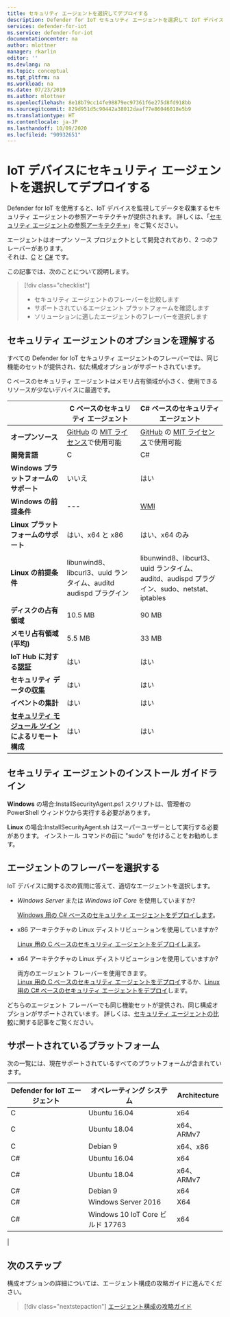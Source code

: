 ```yaml
---
title: セキュリティ エージェントを選択してデプロイする
description: Defender for IoT セキュリティ エージェントを選択して IoT デバイスに展開する方法について説明します。
services: defender-for-iot
ms.service: defender-for-iot
documentationcenter: na
author: mlottner
manager: rkarlin
editor: ''
ms.devlang: na
ms.topic: conceptual
ms.tgt_pltfrm: na
ms.workload: na
ms.date: 07/23/2019
ms.author: mlottner
ms.openlocfilehash: 8e18b79cc14fe98879ec97361f6e275d8fd918bb
ms.sourcegitcommit: 829d951d5c90442a38012daaf77e86046018e5b9
ms.translationtype: HT
ms.contentlocale: ja-JP
ms.lasthandoff: 10/09/2020
ms.locfileid: "90932651"
---
```

# <a name="select-and-deploy-a-security-agent-on-your-iot-device"></a>IoT デバイスにセキュリティ エージェントを選択してデプロイする

Defender for IoT を使用すると、IoT デバイスを監視してデータを収集するセキュリティ エージェントの参照アーキテクチャが提供されます。
詳しくは、「[セキュリティ エージェントの参照アーキテクチャ](security-agent-architecture.md)」をご覧ください。

エージェントはオープン ソース プロジェクトとして開発されており、2 つのフレーバーがあります。 <br> それは、[C](https://aka.ms/iot-security-github-c) と [C#](https://aka.ms/iot-security-github-cs) です。

この記事では、次のことについて説明します。

> [!div class="checklist"]
> * セキュリティ エージェントのフレーバーを比較します
> * サポートされているエージェント プラットフォームを確認します
> * ソリューションに適したエージェントのフレーバーを選択します

## <a name="understand-security-agent-options"></a>セキュリティ エージェントのオプションを理解する

すべての Defender for IoT セキュリティ エージェントのフレーバーでは、同じ機能のセットが提供され、似た構成オプションがサポートされています。

C ベースのセキュリティ エージェントはメモリ占有領域が小さく、使用できるリソースが少ないデバイスに最適です。

|     | C ベースのセキュリティ エージェント | C# ベースのセキュリティ エージェント |
| --- | ----------- | --------- |
| **オープンソース** | [GitHub](https://aka.ms/iot-security-github-c) の [MIT ライセンス](https://en.wikipedia.org/wiki/MIT_License)で使用可能 | [GitHub](https://aka.ms/iot-security-github-cs) の [MIT ライセンス](https://en.wikipedia.org/wiki/MIT_License)で使用可能 |
| **開発言語**    | C | C# |
| **Windows プラットフォームのサポート** | いいえ | はい |
| **Windows の前提条件** | --- | [WMI](https://docs.microsoft.com/windows/desktop/wmisdk/) |
| **Linux プラットフォームのサポート** | はい、x64 と x86 | はい、x64 のみ |
| **Linux の前提条件** | libunwind8、libcurl3、uuid ランタイム、auditd audispd プラグイン | libunwind8、libcurl3、uuid ランタイム、auditd、audispd プラグイン、sudo、netstat、iptables |
| **ディスクの占有領域** | 10.5 MB | 90 MB |
| **メモリ占有領域 (平均)** | 5.5 MB | 33 MB |
| **IoT Hub に対する[認証](concept-security-agent-authentication-methods.md)** | はい | はい |
| **セキュリティ データの[収集](how-to-agent-configuration.md#supported-security-events)** | はい | はい |
| **イベントの集計** | はい | はい |
| **[セキュリティ モジュール ツイン](concept-security-module.md)によるリモート構成** | はい | はい |

## <a name="security-agent-installation-guidelines"></a>セキュリティ エージェントのインストール ガイドライン

**Windows** の場合:InstallSecurityAgent.ps1 スクリプトは、管理者の PowerShell ウィンドウから実行する必要があります。

**Linux** の場合:InstallSecurityAgent.sh はスーパーユーザーとして実行する必要があります。 インストール コマンドの前に "sudo" を付けることをお勧めします。

## <a name="choose-an-agent-flavor"></a>エージェントのフレーバーを選択する

IoT デバイスに関する次の質問に答えて、適切なエージェントを選択します。

- _Windows Server_ または _Windows IoT Core_ を使用していますか?

    [Windows 用の C# ベースのセキュリティ エージェントをデプロイします](how-to-deploy-windows-cs.md)。

- x86 アーキテクチャの Linux ディストリビューションを使用していますか?

    [Linux 用の C ベースのセキュリティ エージェントをデプロイします](how-to-deploy-linux-c.md)。

- x64 アーキテクチャの Linux ディストリビューションを使用していますか?

    両方のエージェント フレーバーを使用できます。 <br>
    [Linux 用の C ベースのセキュリティ エージェントをデプロイ](how-to-deploy-linux-c.md)するか、[Linux 用の C# ベースのセキュリティ エージェントをデプロイ](how-to-deploy-linux-cs.md)します。

どちらのエージェント フレーバーでも同じ機能セットが提供され、同じ構成オプションがサポートされています。
詳しくは、[セキュリティ エージェントの比較](how-to-deploy-agent.md#understand-security-agent-options)に関する記事をご覧ください。

## <a name="supported-platforms"></a>サポートされているプラットフォーム

次の一覧には、現在サポートされているすべてのプラットフォームが含まれています。

|Defender for IoT エージェント |オペレーティング システム |Architecture |
|--------------|------------|--------------|
|C|Ubuntu 16.04 |    x64|
|C|Ubuntu 18.04 |    x64、ARMv7|
|C|Debian 9 |    x64、x86|
|C#|Ubuntu 16.04     |x64|
|C#|Ubuntu 18.04    |x64、ARMv7|
|C#|Debian 9    |x64|
|C#|Windows Server 2016|    X64|
|C#|Windows 10 IoT Core ビルド 17763    |x64|
|

## <a name="next-steps"></a>次のステップ

構成オプションの詳細については、エージェント構成の攻略ガイドに進んでください。
> [!div class="nextstepaction"]
> [エージェント構成の攻略ガイド](./how-to-agent-configuration.md)
